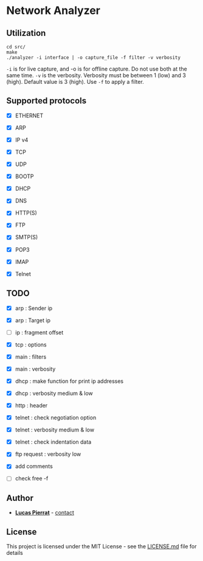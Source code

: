 # Network Analyzer

## Utilization

    cd src/
    make
    ./analyzer -i interface | -o capture_file -f filter -v verbosity

`-i` is for live capture, and -o is for offline capture. Do not use both at the same time. 
`-v` is the verbosity. Verbosity must be between 1 (low) and 3 (high). Default value is 3 (high). Use `-f` to apply a filter.

## Supported protocols

* [x] ETHERNET
* [x] ARP           
* [x] IP v4         
* [x] TCP
* [x] UDP
* [x] BOOTP
* [x] DHCP
* [x] DNS
* [x] HTTP(S)
* [x] FTP
* [x] SMTP(S)
* [x] POP3
* [x] IMAP
* [x] Telnet


## TODO

* [x] arp : Sender ip
* [x] arp : Target ip
* [ ] ip :  fragment offset
* [x] tcp : options
* [x] main : filters
* [x] main : verbosity
* [x] dhcp : make function for print ip addresses
* [x] dhcp : verbosity medium & low
* [x] http : header
* [x] telnet : check negotiation option
* [x] telnet : verbosity medium & low
* [x] telnet : check indentation data
* [x] ftp request : verbosity low
* [x] add comments
* [ ] check free -f


## Author

* [**Lucas Pierrat**](https://github.com/iAmoric) - [contact](mailto:lucas.pierrat@etu.unistra.fr) 

## License

This project is licensed under the MIT License - see the [LICENSE.md](https://github.com/iAmoric/Network-Analyzer/blob/master/LICENSE.md) file for details

